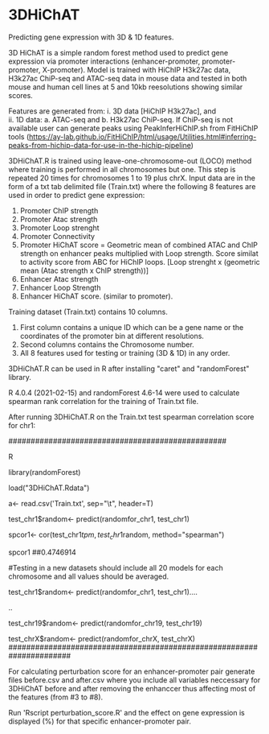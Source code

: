 # 3DHiChAT
Predicting gene expression with 3D & 1D features. 

3D HiChAT is a simple random forest method used to predict gene expression via promoter interactions (enhancer-promoter, promoter-promoter, X-promoter). Model is trained with HiChIP H3k27ac data, H3k27ac ChiP-seq and ATAC-seq data in mouse data and tested in both mouse and human cell lines at 5 and 10kb reesolutions showing similar scores. 

Features are generated from:
i. 3D data [HiChIP H3k27ac], and  
ii. 1D data:
    a. ATAC-seq and 
    b. H3k27ac ChiP-seq. If ChiP-seq is not available user can generate peaks using PeakInferHiChIP.sh from FitHiChIP tools (https://ay-lab.github.io/FitHiChIP/html/usage/Utilities.html#inferring-peaks-from-hichip-data-for-use-in-the-hichip-pipeline)

3DHiChAT.R is trained using leave-one-chromosome-out (LOCO) method where training is performed in all chromosomes but one. This step is repeated 20 times for chromosomes 1 to 19 plus chrX. 
Input data are in the form of a txt tab delimited file (Train.txt) where the following 8 features are used in order to predict gene expression:
1. Promoter ChIP strength
2. Promoter Atac strength
3. Promoter Loop strenght
4. Promoter Connectivity
5. Promoter HiChAT score = Geometric mean of combined ATAC and ChIP strength on enhancer peaks multiplied with Loop strength. Score similat to activity score from ABC for HiChIP loops. [Loop strenght x (geometric mean (Atac strength x ChIP strength))]
6. Enhancer Atac strength
7. Enhancer Loop Strength
8. Enhancer HiChAT score. (similar to promoter).

Training dataset (Train.txt) contains 10 columns.
1. First column contains a unique ID which can be a gene name or the coordinates of the promoter bin at different resolutions.
2. Second columns contains the Chromosome number.
3. All 8 features used for testing or training (3D & 1D) in any order.

3DHiChAT.R can be used in R after installing "caret" and "randomForest" library. 

R 4.0.4 (2021-02-15) and randomForest 4.6-14 were used to calculate spearman rank correlation for the training of Train.txt file.

After running 3DHiChAT.R on the Train.txt test spearman correlation score for chr1: 

#################################################

R

library(randomForest)

load("3DHiChAT.Rdata")

a<- read.csv('Train.txt', sep="\t", header=T)

test_chr1$random<- predict(randomfor_chr1, test_chr1)

spcor1<- cor(test_chr1$tpm,  test_chr1$random, method="spearman")

spcor1  ##0.4746914

#Testing in a new datasets should include all 20 models for each chromosome and all values should be averaged.

test_chr1$random<- predict(randomfor_chr1, test_chr1)....

..

test_chr19$random<- predict(randomfor_chr19, test_chr19)

test_chrX$random<- predict(randomfor_chrX, test_chrX)
######################################################################

For calculating perturbation score for an enhancer-promoter pair generate files before.csv and after.csv where you include all variables neccessary for 3DHiChAT before and after removing the enhanccer thus affecting most of the features (from #3 to #8).

Run 'Rscript perturbation_score.R' and the effect on gene expression is displayed (%) for that specific enhancer-promoter pair.




